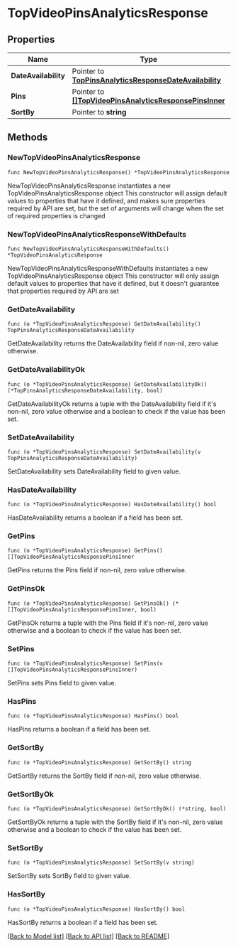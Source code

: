 # TopVideoPinsAnalyticsResponse

## Properties

Name | Type | Description | Notes
------------ | ------------- | ------------- | -------------
**DateAvailability** | Pointer to [**TopPinsAnalyticsResponseDateAvailability**](TopPinsAnalyticsResponseDateAvailability.md) |  | [optional] 
**Pins** | Pointer to [**[]TopVideoPinsAnalyticsResponsePinsInner**](TopVideoPinsAnalyticsResponsePinsInner.md) |  | [optional] 
**SortBy** | Pointer to **string** |  | [optional] 

## Methods

### NewTopVideoPinsAnalyticsResponse

`func NewTopVideoPinsAnalyticsResponse() *TopVideoPinsAnalyticsResponse`

NewTopVideoPinsAnalyticsResponse instantiates a new TopVideoPinsAnalyticsResponse object
This constructor will assign default values to properties that have it defined,
and makes sure properties required by API are set, but the set of arguments
will change when the set of required properties is changed

### NewTopVideoPinsAnalyticsResponseWithDefaults

`func NewTopVideoPinsAnalyticsResponseWithDefaults() *TopVideoPinsAnalyticsResponse`

NewTopVideoPinsAnalyticsResponseWithDefaults instantiates a new TopVideoPinsAnalyticsResponse object
This constructor will only assign default values to properties that have it defined,
but it doesn't guarantee that properties required by API are set

### GetDateAvailability

`func (o *TopVideoPinsAnalyticsResponse) GetDateAvailability() TopPinsAnalyticsResponseDateAvailability`

GetDateAvailability returns the DateAvailability field if non-nil, zero value otherwise.

### GetDateAvailabilityOk

`func (o *TopVideoPinsAnalyticsResponse) GetDateAvailabilityOk() (*TopPinsAnalyticsResponseDateAvailability, bool)`

GetDateAvailabilityOk returns a tuple with the DateAvailability field if it's non-nil, zero value otherwise
and a boolean to check if the value has been set.

### SetDateAvailability

`func (o *TopVideoPinsAnalyticsResponse) SetDateAvailability(v TopPinsAnalyticsResponseDateAvailability)`

SetDateAvailability sets DateAvailability field to given value.

### HasDateAvailability

`func (o *TopVideoPinsAnalyticsResponse) HasDateAvailability() bool`

HasDateAvailability returns a boolean if a field has been set.

### GetPins

`func (o *TopVideoPinsAnalyticsResponse) GetPins() []TopVideoPinsAnalyticsResponsePinsInner`

GetPins returns the Pins field if non-nil, zero value otherwise.

### GetPinsOk

`func (o *TopVideoPinsAnalyticsResponse) GetPinsOk() (*[]TopVideoPinsAnalyticsResponsePinsInner, bool)`

GetPinsOk returns a tuple with the Pins field if it's non-nil, zero value otherwise
and a boolean to check if the value has been set.

### SetPins

`func (o *TopVideoPinsAnalyticsResponse) SetPins(v []TopVideoPinsAnalyticsResponsePinsInner)`

SetPins sets Pins field to given value.

### HasPins

`func (o *TopVideoPinsAnalyticsResponse) HasPins() bool`

HasPins returns a boolean if a field has been set.

### GetSortBy

`func (o *TopVideoPinsAnalyticsResponse) GetSortBy() string`

GetSortBy returns the SortBy field if non-nil, zero value otherwise.

### GetSortByOk

`func (o *TopVideoPinsAnalyticsResponse) GetSortByOk() (*string, bool)`

GetSortByOk returns a tuple with the SortBy field if it's non-nil, zero value otherwise
and a boolean to check if the value has been set.

### SetSortBy

`func (o *TopVideoPinsAnalyticsResponse) SetSortBy(v string)`

SetSortBy sets SortBy field to given value.

### HasSortBy

`func (o *TopVideoPinsAnalyticsResponse) HasSortBy() bool`

HasSortBy returns a boolean if a field has been set.


[[Back to Model list]](../README.md#documentation-for-models) [[Back to API list]](../README.md#documentation-for-api-endpoints) [[Back to README]](../README.md)



